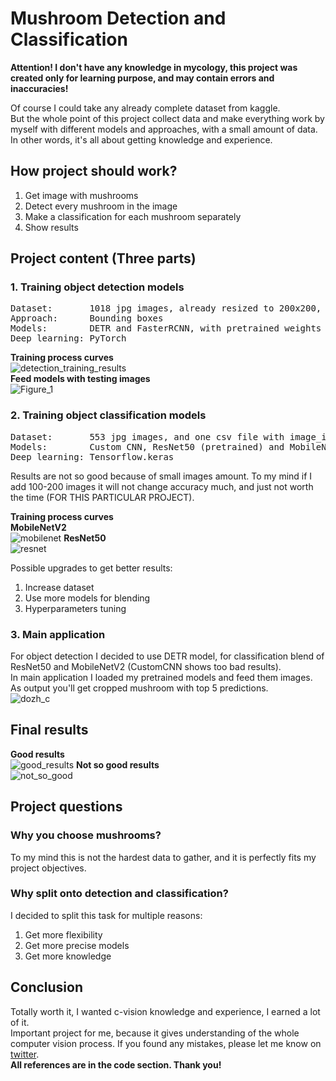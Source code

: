 # Mushroom Detection and Classification

**Attention! I don't have any knowledge in mycology, this project was created only for learning purpose, and may contain errors and inaccuracies!**  

Of course I could take any already complete dataset from kaggle.  
But the whole point of this project collect data and make everything work by myself with different models and approaches, with a small amount of data. In other words, it's all about getting knowledge and experience.

## How project should work?  
1. Get image with mushrooms
2. Detect every mushroom in the image
3. Make a classification for each mushroom separately
4. Show results

## Project content (Three parts)
### 1. Training object detection models
<pre>
Dataset:       1018 jpg images, already resized to 200x200, and one csv file with annotations  
Approach:      Bounding boxes  
Models:        DETR and FasterRCNN, with pretrained weights  
Deep learning: PyTorch  
</pre>

**Training process curves**  
![detection_training_results](https://user-images.githubusercontent.com/85990934/154048809-3d606790-7127-42d7-a2f7-d3db40f51271.png)  
**Feed models with testing images**  
![Figure_1](https://user-images.githubusercontent.com/85990934/154048833-ea2f9654-da09-4d91-9c93-b8792bbafb77.png)  

### 2. Training object classification models
<pre>
Dataset:       553 jpg images, and one csv file with image_id and classes. 15 classes with 30-50 images in each
Models:        Custom CNN, ResNet50 (pretrained) and MobileNetV2 (pretrained)
Deep learning: Tensorflow.keras
</pre>

Results are not so good because of small images amount. To my mind if I add 100-200 images it will not change accuracy much, and just not worth the time (FOR THIS PARTICULAR PROJECT).  

**Training process curves**  
**MobileNetV2**  
  ![mobilenet](https://user-images.githubusercontent.com/85990934/154048658-f0e45afe-e891-4ec2-88a7-49a250e21c29.png) 
**ResNet50**  
  ![resnet](https://user-images.githubusercontent.com/85990934/154048762-7a341631-b5c2-4641-88e2-c44faf62a351.png)   

Possible upgrades to get better results:  
1. Increase dataset
2. Use more models for blending
3. Hyperparameters tuning
    
### 3. Main application
For object detection I decided to use DETR model, for classification blend of ResNet50 and MobileNetV2 (CustomCNN shows too bad results).   
In main application I loaded my pretrained models and feed them images.  
As output you'll get cropped mushroom with top 5 predictions.  
![dozh_c](https://user-images.githubusercontent.com/85990934/154056566-da059897-190c-4b27-8bdd-76838b789da1.png)

## Final results
**Good results**  
![good_results](https://user-images.githubusercontent.com/85990934/154048595-61c40bdb-ae6a-4594-b4d8-58c49cef0e55.png)
**Not so good results**  
![not_so_good](https://user-images.githubusercontent.com/85990934/154048578-506fd0e8-0a95-460a-b0d2-eba1625d2252.png)


## Project questions
### Why you choose mushrooms?
To my mind this is not the hardest data to gather, and it is perfectly fits my project objectives.

### Why split onto detection and classification?
I decided to split this task for multiple reasons:
1. Get more flexibility
2. Get more precise models
3. Get more knowledge
    
    
## Conclusion
Totally worth it, I wanted c-vision knowledge and experience, I earned a lot of it.  
Important project for me, because it gives understanding of the whole computer vision process. 
If you found any mistakes, please let me know on [twitter](https://twitter.com/Lpyfz1).   
**All references are in the code section. Thank you!**
